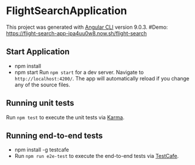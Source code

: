 # FlightSearchApplication

This project was generated with [Angular CLI](https://github.com/angular/angular-cli) version 9.0.3.
#Demo: https://flight-search-app-ipa4uu0w8.now.sh/flight-search

## Start Application
- npm install
- npm start
Run `npm start` for a dev server. Navigate to `http://localhost:4200/`. The app will automatically reload if you change any of the source files.

## Running unit tests
Run `npm test` to execute the unit tests via [Karma](https://karma-runner.github.io).

## Running end-to-end tests
- npm install -g testcafe
- Run `npm run e2e-test` to execute the end-to-end tests via [TestCafe](https://github.com/DevExpress/testcafe).
